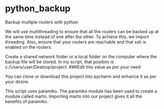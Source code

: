 # python_backup
Backup multiple routers with python

We will use multithreading to ensure that all the routers can be backed up at the same time instead of one after the other.
To achieve this, we import threading.
Also, ensure that your routers are reachable and that ssh is enabled on the routers.

Create a shared network folder or a local folder on the computer where the backup file will be stored.
In my script, that position is c:/Users/user/Desktop/project.  ###Edit this value as per your need

You can clone or download this project into pycharm and enhance it as per your desire.

This script uses paramiko. The paramiko module has been used to create a module called marto.
Importing marto into our project gives it all the benefits of paramiko.
